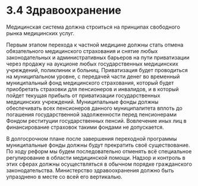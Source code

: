 # 3.4 Здравоохранение

Медицинская система должна строиться на принципах свободного рынка медицинских услуг. 

Первым этапом перехода к частной медицине должны стать отмена обязательного медицинского страхования и снятие любых законодательных и административных барьеров на пути приватизации через продажу на аукционе любых государственных медицинских учреждений, поликлиник и больниц. Приватизация будет проводиться на муниципальном уровне, с передачей части денег во временный муниципальный фонд медицинского страхования, который будет приобретать страховки для пенсионеров и инвалидов, и в который пойдет текущая прибыль от приватизации государственных медицинских учреждений. Муниципальные фонды должны обеспечивать всех пенсионеров данного муниципалитета вплоть до погашения государственной задолженности перед пенсионерами Фондом реституции государственных пенсий. Вовлечение иных лиц в финансирование страховок такими фондами не допускается.

В долгосрочном плане после завершения переходной программы муниципальные фонды должны будут прекратить своё существование.  
По ходу реформ мы будем последовательно отменять всё специальное регулирование в области медицинской помощи. Надзор и контроль в этих сферах должны осуществляться в обычном порядке гражданского законодательства. Министерство здравоохранения должно быть упразднено в месте со всей его вертикалью.

